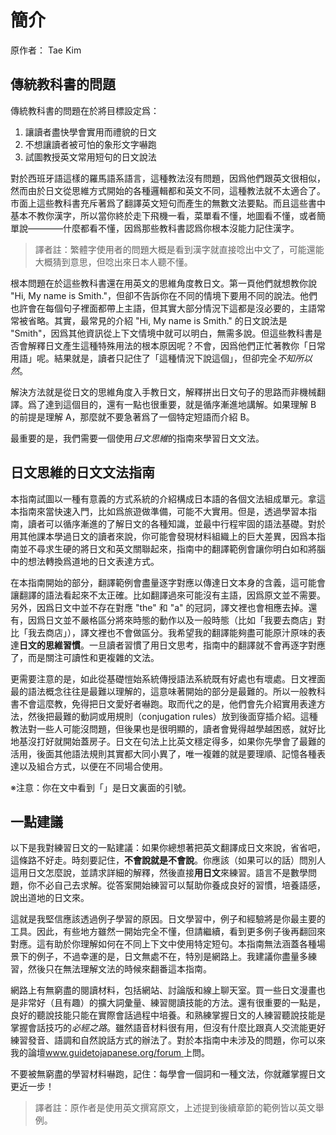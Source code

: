 
# 簡介
原作者： Tae Kim

## 傳統教科書的問題

傳統教科書的問題在於將目標設定爲：
  1. 讓讀者盡快學會實用而禮貌的日文
  2. 不想讓讀者被可怕的象形文字嚇跑
  3. 試圖教授英文常用短句的日文說法

對於西班牙語這樣的羅馬語系語言，這種教法沒有問題，因爲他們跟英文很相似，然而由於日文從思維方式開始的各種邏輯都和英文不同，這種教法就不太適合了。市面上這些教科書充斥著爲了翻譯英文短句而產生的無數文法要點。而且這些書中基本不教你漢字，所以當你終於走下飛機一看，菜單看不懂，地圖看不懂，或者簡單說————什麼都看不懂，因爲那些教科書認爲你根本沒能力記住漢字。

>譯者註：繁體字使用者的問題大概是看到漢字就直接唸出中文了，可能還能大概猜到意思，但唸出來日本人聽不懂。

根本問題在於這些教科書還在用英文的思維角度教日文。第一頁他們就想教你說 "Hi, My name is Smith."，但卻不告訴你在不同的情境下要用不同的說法。他們也許會在每個句子裡面都帶上主語，但其實大部分情況下這都是沒必要的，主語常常被省略。其實，最常見的介紹 "Hi, My name is Smith." 的日文說法是 "Smith"，因爲其他資訊從上下文情境中就可以明白，無需多說。但這些教科書是否會解釋日文產生這種特殊用法的根本原因呢？不會，因爲他們正忙著教你「日常用語」呢。結果就是，讀者只記住了「這種情況下說這個」，但卻完全*不知所以然*。

解決方法就是從日文的思維角度入手教日文，解釋拼出日文句子的思路而非機械翻譯。爲了達到這個目的，還有一點也很重要，就是循序漸進地講解。如果理解 B 的前提是理解 A，那麼就不要急著爲了一個特定短語而介紹 B。

最重要的是，我們需要一個使用*日文思維*的指南來學習日文文法。

## 日文思維的日文文法指南

本指南試圖以一種有意義的方式系統的介紹構成日本語的各個文法組成單元。拿這本指南來當快速入門，比如爲旅遊做準備，可能不大實用。但是，透過學習本指南，讀者可以循序漸進的了解日文的各種知識，並最中行程牢固的語法基礎。對於用其他課本學過日文的讀者來說，你可能會發現材料組織上的巨大差異，因爲本指南並不尋求生硬的將日文和英文關聯起來，指南中的翻譯範例會讓你明白如和將腦中的想法轉換爲道地的日文表達方式。

在本指南開始的部分，翻譯範例會盡量逐字對應以傳達日文本身的含義，這可能會讓翻譯的語法看起來不太正確。比如翻譯過來可能沒有主語，因爲原文並不需要。另外，因爲日文中並不存在對應 "the" 和 "a" 的冠詞，譯文裡也會相應去掉。還有，因爲日文並不嚴格區分將來時態的動作以及一般時態（比如「我要去商店」對比「我去商店」），譯文裡也不會做區分。我希望我的翻譯能夠盡可能原汁原味的表達**日文的思維習慣**。一旦讀者習慣了用日文思考，指南中的翻譯就不會再逐字對應了，而是關注可讀性和更複雜的文法。

更需要注意的是，如此從基礎愷始系統傳授語法系統既有好處也有壞處。日文裡面最的語法概念往往是最難以理解的，這意味著開始的部分是最難的。所以一般教科書不會這麼教，免得把日文愛好者嚇跑。取而代之的是，他們會先介紹實用表達方法，然後把最難的動詞或用規則（conjugation rules）放到後面穿插介紹。這種教法對一些人可能沒問題，但後果也是很明顯的，讀者會覺得越學越困惑，就好比地基沒打好就開始蓋房子。日文在句法上比英文穩定得多，如果你先學會了最難的活用，後面其他語法規則其實都大同小異了，唯一複雜的就是要理順、記憶各種表達以及組合方式，以便在不同場合使用。

※注意：你在文中看到「」是日文裏面的引號。

## 一點建議

以下是我對練習日文的一點建議：如果你總想著把英文翻譯成日文來說，省省吧，這條路不好走。時刻要記住，**不會說就是不會說**。你應該（如果可以的話）問別人這用日文怎麼說，並請求詳細的解釋，然後直接**用日文**來練習。語言不是數學問題，你不必自己去求解。從答案開始練習可以幫助你養成良好的習慣，培養語感，說出道地的日文來。

這就是我堅信應該透過例子學習的原因。日文學習中，例子和經驗將是你最主要的工具。因此，有些地方雖然一開始完全不懂，但請繼續，看到更多例子後再翻回來對應。這有助於你理解如何在不同上下文中使用特定短句。本指南無法涵蓋各種場景下的例子，不過幸運的是，日文無處不在，特別是網路上。我建議你盡量多練習，然後只在無法理解文法的時候來翻番這本指南。

網路上有無窮盡的閱讀材料，包括網站、討論版和線上聊天室。買一些日文漫畫也是非常好（且有趣）的擴大詞彙量、練習閱讀技能的方法。還有很重要的一點是，良好的聽說技能只能在實際會話過程中培養。和熟練掌握日文的人練習聽說技能是掌握會話技巧的*必經之路*。雖然語音材料很有用，但沒有什麼比跟真人交流能更好練習發音、語調和自然說話方式的辦法了。對於本指南中未涉及的問題，你可以來我的論壇[www.guidetojapanese.org/forum ](www.guidetojapanese.org/forum )上問。

不要被無窮盡的學習材料嚇跑，記住：每學會一個詞和一種文法，你就離掌握日文更近一步！

>譯者註：原作者是使用英文撰寫原文，上述提到後續章節的範例皆以英文舉例。